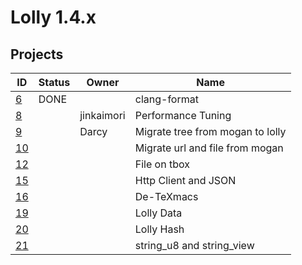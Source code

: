 # Lolly 1.4.x
## Projects

| ID            | Status| Owner     | Name                               |
|---------------|-------|-----------|------------------------------------|
| [6](6.md)     | DONE  |           | clang-format |
| [8](8.md)     | | jinkaimori | Performance Tuning |
| [9](9.md)     |       | Darcy     | Migrate tree from mogan to lolly |
| [10](10.md)   |       |        | Migrate url and file from mogan  |
| [12](12.md)   |       |           | File on tbox |
| [15](15.md)   |       |  | Http Client and JSON |
| [16](16.md)   |       | | De-TeXmacs |
| [19](19.md)   |       |           | Lolly Data |
| [20](20.md)   |       |  |  Lolly Hash|
| [21](21.md)   |       |  | string_u8 and string_view |

